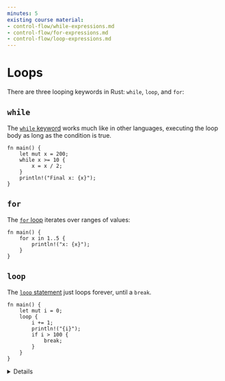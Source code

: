 ```yaml
---
minutes: 5
existing course material:
- control-flow/while-expressions.md
- control-flow/for-expressions.md
- control-flow/loop-expressions.md
---
```


# Loops

There are three looping keywords in Rust: `while`, `loop`, and `for`:

## `while`

The [`while` keyword](https://doc.rust-lang.org/reference/expressions/loop-expr.html#predicate-loops)
works much like in other languages, executing the loop body as long as the
condition is true.

```rust,editable
fn main() {
    let mut x = 200;
    while x >= 10 {
        x = x / 2;
    }
    println!("Final x: {x}");
}
```

## `for`

The [`for` loop](https://doc.rust-lang.org/std/keyword.for.html) iterates over
ranges of values:

```rust,editable
fn main() {
    for x in 1..5 {
        println!("x: {x}");
    }
}
```

## `loop`

The [`loop` statement](https://doc.rust-lang.org/std/keyword.loop.html) just
loops forever, until a `break`.

```rust,editable
fn main() {
    let mut i = 0;
    loop {
        i += 1;
        println!("{i}");
        if i > 100 {
            break;
        }
    }
}
```

<details>

* We will discuss iteration later; for now, just stick to range expressions.
* Note that the `for` loop only iterates to `4`. Show the `1..=5` syntax for an inclusive range.

</details>

